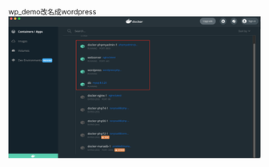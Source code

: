 wp_demo改名成wordpress
![image](https://github.com/weichih0424/wp_demo/blob/master/%E6%88%AA%E5%9C%96%202022-03-29%20%E4%B8%8B%E5%8D%882.35.23.png)
